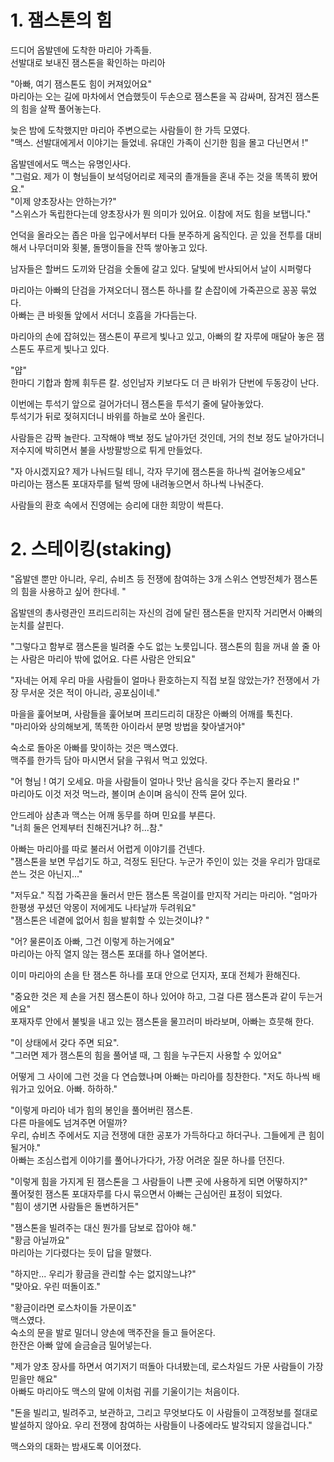 
# 1. 잼스톤의 힘

드디어 옵발덴에 도착한 마리아 가족들.<br>
선발대로 보내진 잼스톤을 확인하는 마리아<br>

"아빠, 여기 잼스톤도 힘이 커져있어요"<br>
마리아는 오는 길에 마차에서 연습했듯이 두손으로 잼스톤을 꼭 감싸며, 잠겨진 잼스톤의 힘을 살짝 풀어놓는다. <br>

늦은 밤에 도착했지만 마리아 주변으로는 사람들이 한 가득 모였다. <br>
"맥스. 선발대에게서 이야기는 들었네. 유대인 가족이 신기한 힘을 몰고 다닌면서 !"<br>

옵발덴에서도 맥스는 유명인사다. <br>
"그럼요. 제가 이 형님들이 보석덩어리로 제국의 졸개들을 혼내 주는 것을 똑똑히 봤어요."<br>
"이제 양초장사는 안하는가?"<br>
"스위스가 독립한다는데 양초장사가 뭔 의미가 있어요. 이참에 저도 힘을 보탭니다."<br>

언덕을 올라오는 좁은 마을 입구에서부터 다들 분주하게 움직인다. 곧 있을 전투를 대비해서 나무더미와 횟불, 돌맹이들을 잔뜩 쌓아놓고 있다. <br>

남자들은 할버드 도끼와 단검을 숫돌에 갈고 있다. 달빛에 반사되어서 날이 시퍼렇다 <br>

마리아는 아빠의 단검을 가져오더니 잼스톤 하나를 칼 손잡이에 가죽끈으로 꽁꽁 묶었다. <br>
아빠는 큰 바윗돌 앞에서 서더니 호흡을 가다듬는다. <br>

마리아의 손에 잡혀있는 잼스톤이 푸르게 빛나고 있고, 아빠의 칼 자루에 매달아 놓은 잼스톤도 푸르게 빛나고 있다. <br>

"얍"<br>
한마디 기합과 함께 휘두른 칼. 성인남자 키보다도 더 큰 바위가 단번에 두동강이 난다. <br>

이번에는 투석기 앞으로 걸어가더니 잼스톤을 투석기 줄에 달아놓았다. <br>
투석기가 뒤로 젖혀지더니 바위를 하늘로 쏘아 올린다. <br>

사람들은 감짝 놀란다. 고작해야 백보 정도 날아가던 것인데, 거의 천보 정도 날아가더니 저수지에 박히면서 불을 사방팔방으로 튀게 만들었다. <br>

"자 아시겠지요? 제가 나눠드릴 테니, 각자 무기에 잼스톤을 하나씩 걸어놓으세요" <br>
마리아는 잼스톤 포대자루를 털썩 땅에 내려놓으면서 하나씩 나눠준다. <br>

사람들의 환호 속에서 진영에는 승리에 대한 희망이 싹튼다.<br>

# 2. 스테이킹(staking)

"옵발덴 뿐만 아니라, 우리, 슈비츠 등 전쟁에 참여하는 3개 스위스 연방전체가 잼스톤의 힘을 사용하고 싶어 한다네. "<br>

옵발덴의 총사령관인 프리드리히는 자신의 검에 달린 잼스톤을 만지작 거리면서 아빠의 눈치를 살핀다. <br>

"그렇다고 함부로 잼스톤을 빌려줄 수도 없는 노릇입니다. 잼스톤의 힘을 꺼내 쓸 줄 아는 사람은 마리아 밖에 없어요. 다른 사람은 안되요"<br>

"자네는 어제 우리 마을 사람들이 얼마나 환호하는지 직접 보질 않았는가? 전쟁에서 가장 무서운 것은 적이 아니라, 공포심이네." <br>

마을을 훑어보며, 사람들을 훑어보며 프리드리히 대장은 아빠의 어깨를 툭친다. <br>
"마리아와 상의해보게, 똑똑한 아이라서 분명 방법을 찾아낼거야"<br>

숙소로 돌아온 아빠를 맞이하는 것은 맥스였다. <br>
맥주를 한가득 담아 마시면서 닭을 구워서 먹고 있었다. <br>

"어 형님 ! 여기 오세요. 마을 사람들이 얼마나 맛난 음식을 갖다 주는지 몰라요 !"<br>
마리아도 이것 저것 먹느라, 볼이며 손이며 음식이 잔뜩 묻어 있다. <br>

안드레아 삼촌과 맥스는 어깨 동무를 하며 민요를 부른다. <br>
"너희 둘은 언제부터 친해진거냐? 허...참."<br>

아빠는 마리아를 따로 불러서 어렵게 이야기를 건넨다.<br>
"잼스톤을 보면 무섭기도 하고, 걱정도 된단다. 누군가 주인이 있는 것을 우리가 맘대로 쓴느 것은 아닌지..."<br>

"저두요."
직접 가죽끈을 둘러서 만든 잼스톤 목걸이를 만지작 거리는 마리아.
"엄마가 한평생 꾸셨던 악몽이 저에게도 나타날까 두려워요" <br>
"잼스톤은 네곁에 없어서 힘을 발휘할 수 있는것이냐? " <br>

"어? 물론이죠 아빠, 그건 이렇게 하는거에요"<br>
마리아는 아직 열지 않는 잼스톤 포대를 하나 열어본다. <br>

이미 마리아의 손을 탄 잼스톤 하나를 포대 안으로 던지자, 포대 전체가 환해진다. <br>

"중요한 것은 제 손을 거친 잼스톤이 하나 있어야 하고, 그걸 다른 잼스톤과 같이 두는거에요" <br>
포재자루 안에서 불빛을 내고 있는 잼스톤을 물끄러미 바라보며, 아빠는 흐뭇해 한다. <br>

"이 상태에서 갖다 주면 되요".<br>
"그러면 제가 잼스톤의 힘을 풀어낼 때, 그 힘을 누구든지 사용할 수 있어요"<br>

어떻게 그 사이에 그런 것을 다 연습했나며 아빠는 마리아를 칭찬한다.
"저도 하나씩 배워가고 있어요. 아빠. 하하하."<br>

"이렇게 마리아 네가 힘의 봉인을 풀어버린 잼스톤. <br>
다른 마을에도 넘겨주면 어떨까? <br>
우리, 슈비츠 주에서도 지금 전쟁에 대한 공포가 가득하다고 하더구나. 그들에게 큰 힘이 될거야." <br>
아빠는 조심스럽게 이야기를 풀어나가다가, 가장 어려운 질문 하나를 던진다.

"이렇게 힘을 가지게 된 잼스톤을 그 사람들이 나쁜 곳에 사용하게 되면 어떻하지?"<br>
풀어젖힌 잼스톤 포대자루를 다시 묶으면서 아빠는 근심어린 표정이 되었다. <br>
"힘이 생기면 사람들은 돌변하거든" <br>

"잼스톤을 빌려주는 대신 뭔가를 담보로 잡아야 해."<br>
"황금 아닐까요"<br>
마리아는 기다렸다는 듯이 답을 말했다.<br>

"하지만... 우리가 황금을 관리할 수는 없지않느냐?"<br>
"맞아요. 우린 떠돌이죠."<br>

"황금이라면 로스차이들 가문이죠"<br>
맥스였다.<br>
숙소의 문을 발로 밀더니 양손에 맥주잔을 들고 들어온다.<br>
한잔은 아빠 앞에 슬금슬금 밀어넣는다.<br>

"제가 양초 장사를 하면서 여기저기 떠돌아 다녀봤는데, 로스차일드 가문 사람들이 가장 믿을만 해요"<br>
아빠도 마리아도 맥스의 말에 이처럼 귀를 기울이기는 처음이다.<br>

"돈을 빌리고, 빌려주고, 보관하고, 그리고 무엇보다도 이 사람들이 고객정보를 절대로 발설하지 않아요. 우리 전쟁에 참여하는 사람들이 나중에라도 발각되지 않을겁니다."<br>

맥스와의 대화는 밤새도록 이어졌다.<br>



